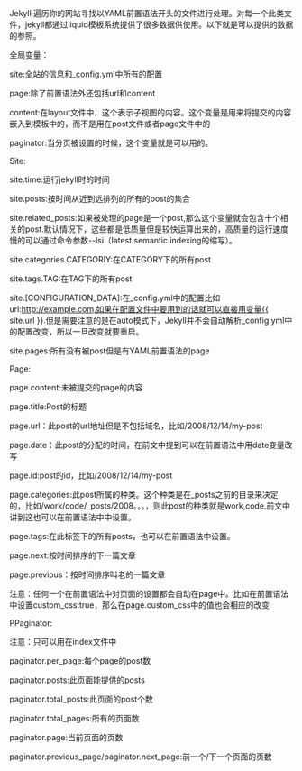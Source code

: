 Jekyll 遍历你的网站寻找以YAML前置语法开头的文件进行处理。对每一个此类文件，jekyll都通过liquid模板系统提供了很多数据供使用。以下就是可以提供的数据的参照。

全局变量：

site:全站的信息和_config.yml中所有的配置

page:除了前置语法外还包括url和content

content:在layout文件中，这个表示子视图的内容。这个变量是用来将提交的内容嵌入到模板中的，而不是用在post文件或者page文件中的

paginator:当分页被设置的时候，这个变量就是可以用的。

Site:

site.time:运行jekyll时的时间

site.posts:按时间从近到远排列的所有的post的集合

site.related_posts:如果被处理的page是一个post,那么这个变量就会包含十个相关的post.默认情况下，这些都是低质量但是较快运算出来的，高质量的运行速度慢的可以通过命令参数--lsi（latest semantic indexing的缩写）。

site.categories.CATEGORIY:在CATEGORY下的所有post

site.tags.TAG:在TAG下的所有post

site.[CONFIGURATION_DATA]:在_config.yml中的配置比如url:http://example.com,如果在配置文件中要用到的话就可以直接用变量{{ site.url }}.但是需要注意的是在auto模式下，Jekyll并不会自动解析_config.yml中的配置改变，所以一旦改变就要重启。

site.pages:所有没有被post但是有YAML前置语法的page

Page:

page.content:未被提交的page的内容

page.title:Post的标题

page.url：此post的url地址但是不包括域名，比如/2008/12/14/my-post

page.date：此post的分配的时间，在前文中提到可以在前置语法中用date变量改写

page.id:post的id，比如/2008/12/14/my-post

page.categories:此post所属的种类。这个种类是在_posts之前的目录来决定的，比如/work/code/_posts/2008。。。，则此post的种类就是work,code.前文中讲到这也可以在前置语法中中设置。

page.tags:在此标签下的所有posts，也可以在前置语法中设置。

page.next:按时间排序的下一篇文章

page.previous：按时间排序叫老的一篇文章

注意：任何一个在前置语法中对页面的设置都会自动在page中。比如在前置语法中设置custom_css:true，那么在page.custom_css中的值也会相应的改变

PPaginator:

注意：只可以用在index文件中

paginator.per_page:每个page的post数

paginator.posts:此页面能提供的posts

paginator.total_posts:此页面的post个数

paginator.total_pages:所有的页面数

paginator.page:当前页面的页数

paginator.previous_page/paginator.next_page:前一个/下一个页面的页数

&nbsp;

&nbsp;